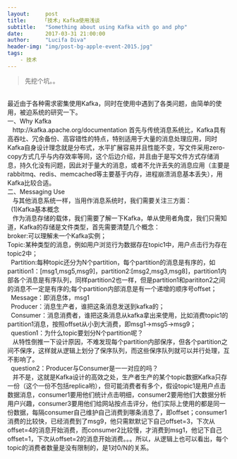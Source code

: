 ```yaml
---
layout:     post
title:     「技术」Kafka使用浅谈
subtitle:   "Something about using Kafka with go and php"
date:       2017-03-31 21:00:00
author:     "Lucifa Diva"
header-img: "img/post-bg-apple-event-2015.jpg"
tags:
    - 技术
---
```



<div>
    <blockquote>先挖个坑。。</blockquote>
    <br>最近由于各种需求密集使用Kafka，同时在使用中遇到了各类问题，由简单的使用，被迫系统的研究一下。
    <br> 一、Why Kafka
    <br>    http://kafka.apache.org/documentation 首先与传统消息系统比，Kafka具有高吞吐、冗余备份、高容错性的特点，特别适用于大量的消息处理应用，同时Kafka自身设计理念就是分布式，水平扩展容易并且性能不变，写文件采用zero-copy方式几乎与内存效率等同，这个后边介绍，并且由于是写文件方式存储消息，持久化没有问题，因此对于量大的消息，或者不允许丢失的消息应用（主要是rabbitmq、redis、memcached等主要基于内存，进程崩溃消息基本丢失），用Kafka比较合适。
    <br>二、Messaging Use
    <br>    与其他消息系统一样，当用作消息系统时，我们需要关注三方面：
    <br>    (1)Kafka基本概念
    <br>    作为消息存储的载体，我们需要了解一下Kafka，单从使用者角度，我们只需知道，Kafka的存储是文件类型，首先需要清楚几个概念：
    <br>    broker:可以理解未一个Kafka实例；
    <br>    Topic:某种类型的消息，例如用户浏览行为数据存在topic1中，用户点击行为存在topic2中；
    <br>    Partition:每种topic还分为N个partition，每个partition的消息是有序的，如partition1：[msg1,msg5,msg9]，partition2:[msg2,msg3,msg8]，partition1内部各个消息是有序队列，同样partition2也一样，但是partition1和parititon2之间的消息不一定是有序的;每个partition内部消息是有一个递增的顺序号offset；
    <br>    Message：即消息体，msg1
    <br>    Producer：消息生产者，谁把这条消息发送到kafka的；
    <br>    Consumer：消息消费者，谁把这条消息从kafka拿出来使用，比如消费topic1的partition1消息，按照offset从小到大消费，即msg1->msg5->msg9；
    <br>    question1：为什么topic要划分N个partition呢？
    <br>    从特性倒推一下设计原因，不难发现每个partition内部保序，但各个partition之间不保序，这样就从逻辑上划分了保序队列，而这些保序队列就可以并行处理，互不影响了。
    <br>    question2：Producer与Consumer是一一对应的吗？
    <br>    并不是，这就是Kafka设计的高效之处，生产者生产的某个topic数据Kafka只存一份（这个一份不包括replica哟），但可能消费者有多个，假设topic1是用户点击数据消息，consumer1要用他们统计点击明细，consumer2要用他们大数据分析用户兴趣，consumer3要用他们给网站按点击评分，他们实际上使用的都是同一份数据，每隔consumer自己维护自己消费到哪条消息了，即offset；consumer1消费的比较快，已经消费到了msg9，他只需默默记下自己offset=3，下次从offset=4的消息开始消费，而consumer2比较慢，才消费到msg1，他记下自己offset=1，下次从offset=2的消息开始消费。。。所以，从逻辑上也可以看出，每个topic的消费者数量是没有限制的，是1对0/N的关系。
    <p>
    <b></b>
    </p>
</div>



